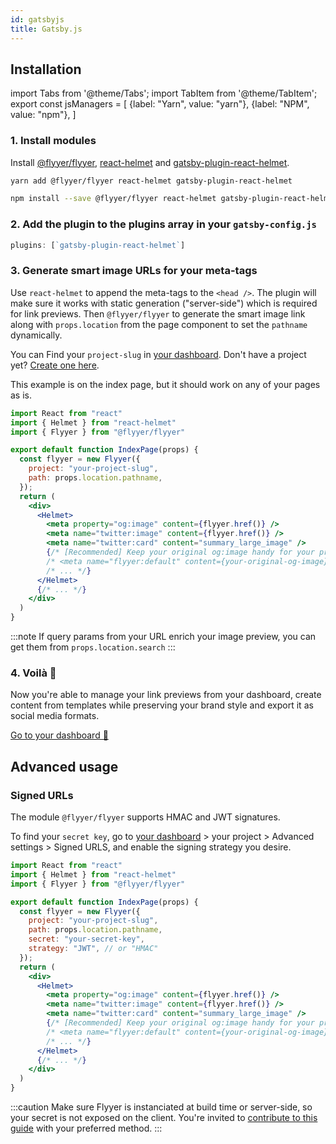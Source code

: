 ```yaml
---
id: gatsbyjs
title: Gatsby.js
---
```


<!-- TODO -->
<!-- > Repository: https://github.com/useflyyer/integration-examples/tree/main/examples/gatsby -->

<!-- Please refer to [this guide](https://www.gatsbyjs.com/docs/add-seo-component/) first to understand how to handle **meta-tags** for SEO. -->

## Installation

<!-- MDX variables -->
import Tabs from '@theme/Tabs';
import TabItem from '@theme/TabItem';
export const jsManagers = [
  {label: "Yarn", value: "yarn"},
  {label: "NPM", value: "npm"},
]

### 1. Install modules

Install [@flyyer/flyyer](./flyyer-js.md), [react-helmet](https://github.com/nfl/react-helmet) and [gatsby-plugin-react-helmet](https://www.gatsbyjs.com/plugins/gatsby-plugin-react-helmet/).

<Tabs groupId="js-manager" defaultValue="yarn" values={jsManagers}>
<TabItem value="yarn">

```bash title="Terminal.app"
yarn add @flyyer/flyyer react-helmet gatsby-plugin-react-helmet
```

</TabItem>

<TabItem value="npm">

```bash title="Terminal.app"
npm install --save @flyyer/flyyer react-helmet gatsby-plugin-react-helmet
```

</TabItem>
</Tabs>

### 2. Add the plugin to the plugins array in your `gatsby-config.js`

```js title="gatsby-config.js"
plugins: [`gatsby-plugin-react-helmet`]
```

### 3. Generate smart image URLs for your meta-tags

Use `react-helmet` to append the meta-tags to the `<head />`. The plugin will make sure it works with static generation ("server-side") which is required for link previews. Then `@flyyer/flyyer` to generate the smart image link along with `props.location` from the page component to set the `pathname` dynamically.

You can Find your `project-slug` in [your dashboard](https://flyyer.io/dashboard/_/projects/_/integrate?ref=docs). Don't have a project yet? [Create one here](https://flyyer.io/get-started?ref=docs).

This example is on the index page, but it should work on any of your pages as is.

```jsx title="pages/index.js" {3,6-9,12-15,17,19}
import React from "react"
import { Helmet } from "react-helmet"
import { Flyyer } from "@flyyer/flyyer"

export default function IndexPage(props) {
  const flyyer = new Flyyer({
    project: "your-project-slug",
    path: props.location.pathname,
  });
  return (
    <div>
      <Helmet>
        <meta property="og:image" content={flyyer.href()} />
        <meta name="twitter:image" content={flyyer.href()} />
        <meta name="twitter:card" content="summary_large_image" />
        {/* [Recommended] Keep your original og:image handy for your project */
        /* <meta name="flyyer:default" content={your-original-og-image} /> */
        /* ... */}
      </Helmet>
      {/* ... */}
    </div>
  )
}
```

:::note
If query params from your URL enrich your image preview, you can get them from `props.location.search`
:::

### 4. Voilà 🎉

Now you're able to manage your link previews from your dashboard, create content from templates while preserving your brand style and export it as social media formats.

[Go to your dashboard 🚀](https://flyyer.io/dashboard/_/projects/_/)

## Advanced usage

### Signed URLs

The module `@flyyer/flyyer` supports HMAC and JWT signatures.

To find your `secret key`, go to [your dashboard](https://flyyer.io/dashboard/_/projects?ref=docs) > your project > Advanced settings > Signed URLS, and enable the signing strategy you desire.

```jsx title="pages/index.js" {4,8-9,21-31}
import React from "react"
import { Helmet } from "react-helmet"
import { Flyyer } from "@flyyer/flyyer"

export default function IndexPage(props) {
  const flyyer = new Flyyer({
    project: "your-project-slug",
    path: props.location.pathname,
    secret: "your-secret-key",
    strategy: "JWT", // or "HMAC"
  });
  return (
    <div>
      <Helmet>
        <meta property="og:image" content={flyyer.href()} />
        <meta name="twitter:image" content={flyyer.href()} />
        <meta name="twitter:card" content="summary_large_image" />
        {/* [Recommended] Keep your original og:image handy for your project */
        /* <meta name="flyyer:default" content={your-original-og-image} /> */
        /* ... */}
      </Helmet>
      {/* ... */}
    </div>
  )
}
```

:::caution
Make sure Flyyer is instanciated at build time or server-side, so your secret is not exposed on the client. You're invited to [contribute to this guide](https://github.com/useflyyer/flyyer-docs/edit/main/guides/javascript/gatsbyjs.md) with your preferred method.
:::
